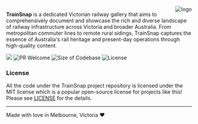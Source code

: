 <img src="https://github.com/user-attachments/assets/a35f1dce-b054-4484-a5b0-a69d3f24d396" alt="logo" align="right"/>
  
**TrainSnap** is a dedicated Victorian railway gallery that aims to comprehensively document and showcase the rich and diverse 
landscape of railway infrastructure across Victoria and broader Australia. From metropolitan commuter lines to remote rural 
sidings, TrainSnap captures the essence of Australia's rail heritage and present-day operations through high-quality content.

![](https://img.shields.io/badge/all_contributors-1-orange.svg?style=flat-square)
![PR Welcome](https://img.shields.io/badge/PRs-welcome-brightgreen.svg?style=shields)
![Size of Codebase](https://img.shields.io/github/languages/code-size/cheng-alvin/trainsnap")
![License](https://img.shields.io/github/license/cheng-alvin/trainsnap)

### License
All the code under the TrainSnap project repository is licensed under the MIT license which is a popular open-source license for 
projects like this! Please see [LICENSE](https://github.com/cheng-alvin/trainsnap/blob/main/LICENSE) for the details.

---
Made with love in Melbourne, Victoria ❤️
